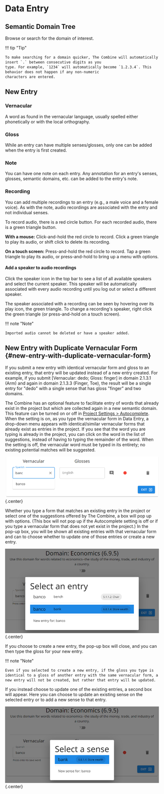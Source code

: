 # Data Entry

## Semantic Domain Tree

Browse or search for the domain of interest.

!!! tip "Tip"

    To make searching for a domain quicker, The Combine will automatically insert `.` between consecutive digits as you
    type. For example, `1234` will automatically become `1.2.3.4`. This behavior does not happen if any non-numeric
    characters are entered.

## New Entry

### Vernacular

A word as found in the vernacular language, usually spelled either phonetically or with the local orthography.

### Gloss

While an entry can have multiple senses/glosses, only one can be added when the entry is first created.

### Note

You can have one note on each entry. Any annotation for an entry's senses, glosses, semantic domains, etc. can be added
to the entry's note.

### Recording

You can add multiple recordings to an entry (e.g., a male voice and a female voice). As with the note, audio recordings
are associated with the entry and not individual senses.

To record audio, there is a red circle button. For each recorded audio, there is a green triangle button.

**With a mouse:** Click-and-hold the red circle to record. Click a green triangle to play its audio, or shift click to
delete its recording.

**On a touch screen:** Press-and-hold the red circle to record. Tap a green triangle to play its audio, or
press-and-hold to bring up a menu with options.

#### Add a speaker to audio recordings

Click the speaker icon in the top bar to see a list of all available speakers and select the current speaker. This
speaker will be automatically associated with every audio recording until you log out or select a different speaker.

The speaker associated with a recording can be seen by hovering over its play icon, the green triangle. To change a
recording's speaker, right click the green triangle (or press-and-hold on a touch screen).

!!! note "Note"

    Imported audio cannot be deleted or have a speaker added.

## New Entry with Duplicate Vernacular Form {#new-entry-with-duplicate-vernacular-form}

If you submit a new entry with identical vernacular form and gloss to an existing entry, that entry will be updated
instead of a new entry created. For example, if you submit [Vernacular: dedo; Gloss: finger] in domain 2.1.3.1 (Arm) and
again in domain 2.1.3.3 (Finger, Toe), the result will be a single entry for "dedo" with a single sense that has gloss
"finger" and two domains.

The Combine has an optional feature to facilitate entry of words that already exist in the project but which are
collected again in a new semantic domain. This feature can be turned on or off in
[Project Settings > Autocomplete](project.md#autocomplete). When the setting is on, as you type the vernacular form in
Data Entry, a drop-down menu appears with identical/similar vernacular forms that already exist as entries in the
project. If you see that the word you are typing is already in the project, you can click on the word in the list of
suggestions, instead of having to typing the remainder of the word. When the setting is off, the vernacular word must be
typed in its entirety; no existing potential matches will be suggested.

![Data Entry duplicate vernacular forms](images/data-entry-dup-vern.png){.center}

Whether you type a form that matches an existing entry in the project or select one of the suggestions offered by The
Combine, a box will pop up with options. (This box will not pop up if the Autocomplete setting is off or if you type a
vernacular form that does not yet exist in the project.) In the pop-up box, you will be shown all existing entries with
that vernacular form and can to choose whether to update one of those entries or create a new entry.

![Data Entry duplicate vernacular entries](images/data-entry-dup-vern-select-entry.png){.center}

If you choose to create a new entry, the pop-up box will close, and you can then type the gloss for your new entry.

!!! note "Note"

    Even if you selected to create a new entry, if the gloss you type is identical to a gloss of another entry with the same vernacular form, a new entry will not be created, but rather that entry will be updated.

If you instead choose to update one of the existing entries, a second box will appear. Here you can choose to update an
existing sense on the selected entry or to add a new sense to that entry.

![Data Entry duplicate vernacular senses](images/data-entry-dup-vern-select-sense.png){.center}
